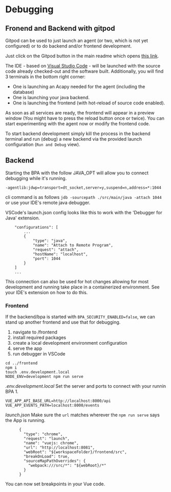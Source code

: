 # Debugging

## Fronend and Backend with gitpod
Gitpod can be used to just launch an agent (or two, which is not yet configured) or to do backend and/or frontend development.

Just click on the Gitpod button in the main readme which opens [this link](https://gitpod.io/#https://github.com/hyperledger-labs/business-partner-agent).

The IDE - based on [Visual Studio Code](https://code.visualstudio.com/) - will be launched with the source code already checked-out and the software built.
Additionally, you will find 3 terminals in the bottom right corner:
- One is launching an Acapy needed for the agent (including the database)
- One is launching your java backend.
- One is launching the frontend (with hot-reload of source code enabled).

As soon as all services are ready, the frontend will appear in a preview window (You might have to press the reload button once or twice). You can start experimenting with the agent now or modify the frontend code.

To start backend development simply kill the process in the backend terminal and run (debug) a new backend via the provided launch configuration (`Run and Debug` view).

## Backend
Starting the BPA with the follow JAVA_OPT will allow you to connect debugging while it's running. 

```
-agentlib:jdwp=transport=dt_socket,server=y,suspend=n,address=*:1044
```

cli command is as follows `jdb -sourcepath ./src/main/java -attach 1044` or use your IDE's remote java debugger.

VSCode's launch.json config looks like this to work with the 'Debugger for Java' extension.

```
    "configurations": [
        ...
        {
            "type": "java",
            "name": "Attach to Remote Program",
            "request": "attach",
            "hostName": "localhost",
            "port": 1044
        }
    ]
    ...
```

This connection can also be used for hot changes allowing for most development and running take place in a containerized environment. See your IDE's extension on how to do this. 

### Frontend
If the backend/bpa is started with `BPA_SECURITY_ENABLED=false`, we can stand up another frontend and use that for debugging.


1. navigate to /frontend
2. install required packages
3. create a local development environment configuration
4. serve the app
5. run debugger in VSCode

```
cd ../frontend
npm i
touch .env.development.local
NODE_ENV=development npm run serve
```

*.env.development.local*
Set the server and ports to connect with your runnin BPA 1.

```
VUE_APP_API_BASE_URL=http://localhost:8000/api
VUE_APP_EVENTS_PATH=localhost:8000/events
```

*launch.json*
Make sure the `url` matches wherever the `npm run serve` says the App is running.

```
      {
        "type": "chrome",
        "request": "launch",
        "name": "vuejs: chrome",
        "url": "http://localhost:8081",
        "webRoot": "${workspaceFolder}/frontend/src",
        "breakOnLoad": true,
        "sourceMapPathOverrides": {
          "webpack:///src/*": "${webRoot}/*"
        }
      }
```

You can now set breakpoints in your Vue code.
